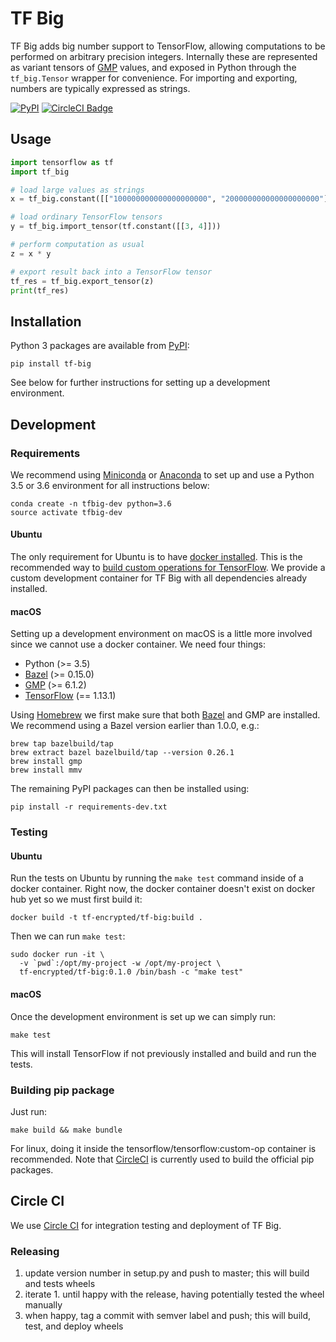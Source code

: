 # TF Big

TF Big adds big number support to TensorFlow, allowing computations to be performed on arbitrary precision integers. Internally these are represented as variant tensors of [GMP](https://gmplib.org/) values, and exposed in Python through the `tf_big.Tensor` wrapper for convenience. For importing and exporting, numbers are typically expressed as strings.

[![PyPI](https://img.shields.io/pypi/v/tf-big.svg)](https://pypi.org/project/tf-big/) [![CircleCI Badge](https://circleci.com/gh/tf-encrypted/tf-big/tree/master.svg?style=svg)](https://circleci.com/gh/tf-encrypted/tf-big/tree/master)

## Usage

```python
import tensorflow as tf
import tf_big

# load large values as strings
x = tf_big.constant([["100000000000000000000", "200000000000000000000"]])

# load ordinary TensorFlow tensors
y = tf_big.import_tensor(tf.constant([[3, 4]]))

# perform computation as usual
z = x * y

# export result back into a TensorFlow tensor
tf_res = tf_big.export_tensor(z)
print(tf_res)
```

## Installation

Python 3 packages are available from [PyPI](https://pypi.org/project/tf-big/):

```
pip install tf-big
```

See below for further instructions for setting up a development environment.

## Development

### Requirements

We recommend using [Miniconda](https://docs.conda.io/en/latest/miniconda.html) or [Anaconda](https://www.anaconda.com/distribution/) to set up and use a Python 3.5 or 3.6 environment for all instructions below:

```
conda create -n tfbig-dev python=3.6
source activate tfbig-dev
```

#### Ubuntu

The only requirement for Ubuntu is to have [docker installed](https://docs.docker.com/install/linux/docker-ce/ubuntu/). This is the recommended way to [build custom operations for TensorFlow](https://github.com/tensorflow/custom-op). We provide a custom development container for TF Big with all dependencies already installed.

#### macOS

Setting up a development environment on macOS is a little more involved since we cannot use a docker container. We need four things:

- Python (>= 3.5)
- [Bazel](https://www.bazel.build/) (>= 0.15.0)
- [GMP](https://gmplib.org/) (>= 6.1.2)
- [TensorFlow](https://www.tensorflow.org/) (== 1.13.1)

Using [Homebrew](https://brew.sh/) we first make sure that both [Bazel](https://docs.bazel.build/versions/master/install-os-x.html#install-with-installer-mac-os-x) and GMP are installed. We recommend using a Bazel version earlier than 1.0.0, e.g.:

```
brew tap bazelbuild/tap
brew extract bazel bazelbuild/tap --version 0.26.1
brew install gmp
brew install mmv
```

The remaining PyPI packages can then be installed using:

```
pip install -r requirements-dev.txt
```

### Testing

#### Ubuntu

Run the tests on Ubuntu by running the `make test` command inside of a docker container. Right now, the docker container doesn't exist on docker hub yet so we must first build it:

```
docker build -t tf-encrypted/tf-big:build .
```

Then we can run `make test`:

```
sudo docker run -it \
  -v `pwd`:/opt/my-project -w /opt/my-project \
  tf-encrypted/tf-big:0.1.0 /bin/bash -c "make test"
```

#### macOS

Once the development environment is set up we can simply run:

```
make test
```

This will install TensorFlow if not previously installed and build and run the tests.

### Building pip package

Just run:

```
make build && make bundle
```

For linux, doing it inside the tensorflow/tensorflow:custom-op container is recommended. Note that [CircleCI](#circle-ci) is currently used to build the official pip packages.

## Circle CI

We use [Circle CI](https://circleci.com/gh/tf-encrypted/workflows/tf-big) for integration testing and deployment of TF Big.

### Releasing

1. update version number in setup.py and push to master; this will build and tests wheels
2. iterate 1. until happy with the release, having potentially tested the wheel manually
3. when happy, tag a commit with semver label and push; this will build, test, and deploy wheels

